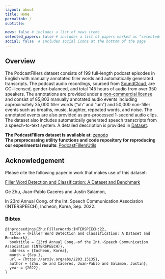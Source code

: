 ```yaml
---
layout: about
title: Home
permalink: /
subtitle:

news: false # includes a list of news items
selected_papers: false # includes a list of papers marked as "selected={true}"
social: false  # includes social icons at the bottom of the page
---
```


## Overview

The PodcastFillers dataset consists of 199 full-length podcast episodes in English with manually annotated filler words and automatically generated transcripts. The podcast audio recordings, sourced from [SoundCloud](www.soundcloud.com), are CC-licensed, gender-balanced, and total 145 hours of audio from over 350 speakers. The annotations are provided under a [non-commercial license](/license) and consist of 85,803 manually annotated audio events including approximately 35,000 filler words (“uh” and “um”) and 50,000 non-filler events such as breaths, music, laughter, repeated words, and noise. The annotated events are also provided as pre-processed 1-second audio clips. The dataset also includes automatically generated speech transcripts from a speech-to-text system. A detailed description is provided in [Dataset](/dataset).

**The PodcastFillers dataset is available at**: [zenodo](https://zenodo.org/record/6609215#.Ys3IwZPMK3I)\
**The preprocessing utility functions and code repository for reproducing our experimental results**: [PodcastFillersUtils](https://github.com/gzhu06/PodcastFillers_Utils)

## Acknowledgement

Please cite the following paper in work that makes use of this dataset:

[Filler Word Detection and Classification: A Dataset and Benchmark](https://arxiv.org/abs/2203.15135)

Ge Zhu, Juan-Pablo Caceres and Justin Salamon, 

In 23rd Annual Cong. of the Int. Speech Communication Association (INTERSPEECH), Incheon, Korea, Sep. 2022.

### Bibtex
```
@inproceedings{Zhu:FillerWords:INTERSPEECH:22,
  title = {Filler Word Detection and Classification: A Dataset and Benchmark},
  booktitle = {23rd Annual Cong.~of the Int.~Speech Communication Association (INTERSPEECH)},
  address = {Incheon, Korea}, 
  month = {Sep.},
  url = {https://arxiv.org/abs/2203.15135},
  author = {Zhu, Ge and Caceres, Juan-Pablo and Salamon, Justin},
  year = {2022},
}
```
